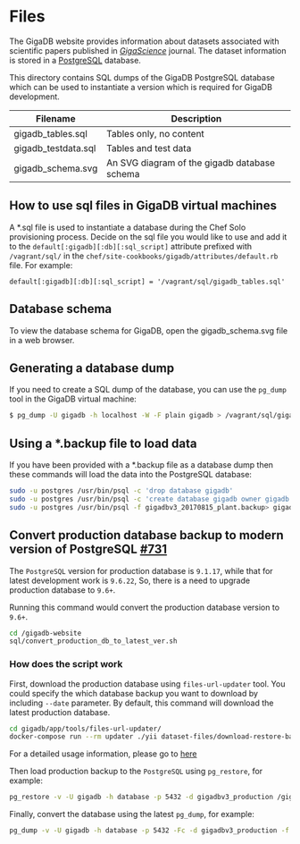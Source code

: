 # Files

The GigaDB website provides information about datasets associated
with scientific papers published in *[GigaScience](http://gigascience.biomedcentral.com)*
journal. The dataset information is stored in a [PostgreSQL](http://www.postgresql.org)
database.

This directory contains SQL dumps of the GigaDB PostgreSQL database
which can be used to instantiate a version which is required for GigaDB
development.

| Filename            | Description                                  |
| ------------------- | ---------------------------------------------|
| gigadb_tables.sql   | Tables only, no content                      |
| gigadb_testdata.sql | Tables and test data                         |
| gigadb_schema.svg   | An SVG diagram of the gigadb database schema |

## How to use sql files in GigaDB virtual machines

A *.sql file is used to instantiate a database during the Chef Solo
provisioning process. Decide on the sql file you would like to use
and add it to the `default[:gigadb][:db][:sql_script]` attribute
prefixed with `/vagrant/sql/` in the
`chef/site-cookbooks/gigadb/attributes/default.rb` file. For example:

```
default[:gigadb][:db][:sql_script] = '/vagrant/sql/gigadb_tables.sql'
```

## Database schema

To view the database schema for GigaDB, open the gigadb_schema.svg file
in a web browser.

## Generating a database dump

If you need to create a SQL dump of the database, you can use the
`pg_dump` tool in the GigaDB virtual machine:

```bash
$ pg_dump -U gigadb -h localhost -W -F plain gigadb > /vagrant/sql/gigadb_dump.sql
```

## Using a *.backup file to load data

If you have been provided with a *.backup file as a database dump then these
commands will load the data into the PostgreSQL database:

```bash
sudo -u postgres /usr/bin/psql -c 'drop database gigadb'
sudo -u postgres /usr/bin/psql -c 'create database gigadb owner gigadb'
sudo -u postgres /usr/bin/psql -f gigadbv3_20170815_plant.backup> gigadb 
```

## Convert production database backup to modern version of PostgreSQL [#731](https://github.com/gigascience/gigadb-website/issues/731)
The `PostgreSQL` version for production database is `9.1.17`, while that for latest development work is `9.6.22`,
So, there is a need to upgrade production database to `9.6+`.

Running this command would convert the production database version to `9.6+`.
```bash
cd /gigadb-website
sql/convert_production_db_to_latest_ver.sh
```

### How does the script work
First, download the production database using `files-url-updater` tool. You could specify the which database backup you want to download
by including `--date` parameter. By default, this command will download the latest production database. 
```bash
cd gigadb/app/tools/files-url-updater/
docker-compose run --rm updater ./yii dataset-files/download-restore-backup --latest --norestore
```
For a detailed usage information, please
go to [here](https://github.com/rija/gigadb-website/tree/files-url-updater-%23629/gigadb/app/tools/files-url-updater)

Then load production backup to the `PostgreSQL` using `pg_restore`, for example:
```bash
pg_restore -v -U gigadb -h database -p 5432 -d gigadbv3_production /gigadb/app/tools/files-url-updater/sql/gigadbv3_$date.backup
```

Finally, convert the database using the latest `pg_dump`, for example:
```bash
pg_dump -v -U gigadb -h database -p 5432 -Fc -d gigadbv3_production -f /sql/psql-v96/gigadbv3_$date_$version.pgdmp
```